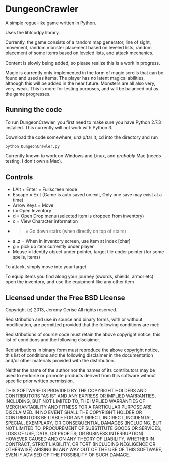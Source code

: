 DungeonCrawler
==============

A simple rogue-like game written in Python.

Uses the libtcodpy library.

Currently, the game consists of a random map generator, line of sight, movement, random monster placement based on
leveled lists, random placement of some items based on leveled lists, and attack mechanics.

Content is slowly being added, so please realize this is a work in progress.

Magic is currently only implemented in the form of magic scrolls that can be found and used as items. The player
has no latent magical abilities, although this will be added in the near future. Monsters are all also very, very, weak.
This is more for testing purposes, and will be balanced out as the game progresses.

Running the code
----------------

To run DungeonCrawler, you first need to make sure you have Python 2.7.3 installed. This currently will not
work with Python 3.

Download the code somewhere, unzip/tar it, cd into the directory and run

```
python DungeonCrawler.py
```

Currently known to work on Windows and Linux, and *probably* Mac (needs testing, I don't own a Mac).

Controls
-----------------

+ LAlt + Enter = Fullscreen mode
+ Escape = Exit (Game is auto saved on exit, Only one save may exist at a time)
+ Arrow Keys = Move
+ i = Open Inventory
+ d = Open Drop menu (selected item is dropped from inventory)
+ c = View Character information
+ > = Go down stairs (when directly on top of stairs)
+ a..z = When in inventory screen, use item at index [char]
+ g = pick up item currently under player
+ Mouse = Identify object under pointer, target tile under pointer (for some spells, items)

To attack, simply move into your target

To equip items you find along your journey (swords, shields, armor etc) open the inventory, and use the equipment like
any other item

Licensed under the Free BSD License
-----------------------------------

Copyright (c) 2013, Jeremy Cerise
All rights reserved.

Redistribution and use in source and binary forms, with or without modification, are permitted provided that the
following conditions are met:

Redistributions of source code must retain the above copyright notice, this list of conditions and the following
disclaimer.

Redistributions in binary form must reproduce the above copyright notice, this list of conditions and the following
disclaimer in the documentation and/or other materials provided with the distribution.

Neither the name of the author nor the names of its contributors may be used to endorse or promote products
derived from this software without specific prior written permission.

THIS SOFTWARE IS PROVIDED BY THE COPYRIGHT HOLDERS AND CONTRIBUTORS "AS IS" AND ANY EXPRESS OR IMPLIED WARRANTIES,
INCLUDING, BUT NOT LIMITED TO, THE IMPLIED WARRANTIES OF MERCHANTABILITY AND FITNESS FOR A PARTICULAR PURPOSE ARE
DISCLAIMED. IN NO EVENT SHALL THE COPYRIGHT HOLDER OR CONTRIBUTORS BE LIABLE FOR ANY DIRECT, INDIRECT, INCIDENTAL,
SPECIAL, EXEMPLARY, OR CONSEQUENTIAL DAMAGES (INCLUDING, BUT NOT LIMITED TO, PROCUREMENT OF SUBSTITUTE GOODS OR
SERVICES; LOSS OF USE, DATA, OR PROFITS; OR BUSINESS INTERRUPTION) HOWEVER CAUSED AND ON ANY THEORY OF LIABILITY,
WHETHER IN CONTRACT, STRICT LIABILITY, OR TORT (INCLUDING NEGLIGENCE OR OTHERWISE) ARISING IN ANY WAY OUT OF THE USE
OF THIS SOFTWARE, EVEN IF ADVISED OF THE POSSIBILITY OF SUCH DAMAGE.
